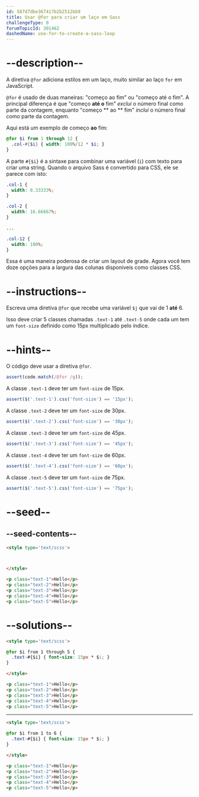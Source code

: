 ```yaml
---
id: 587d7dbe367417b2b2512bb9
title: Usar @for para criar um laço em Sass
challengeType: 0
forumTopicId: 301462
dashedName: use-for-to-create-a-sass-loop
---
```


# --description--

A diretiva `@for` adiciona estilos em um laço, muito similar ao laço `for` em JavaScript.

`@for` é usado de duas maneiras: "começo ao fim" ou "começo até o fim". A principal diferença é que "começo **até o** fim" *exclui* o número final como parte da contagem, enquanto "começo ** ao ** fim" *inclui* o número final como parte da contagem.

Aqui está um exemplo de começo **ao** fim:

```scss
@for $i from 1 through 12 {
  .col-#{$i} { width: 100%/12 * $i; }
}
```

A parte `#{$i}` é a sintaxe para combinar uma variável (`i`) com texto para criar uma string. Quando o arquivo Sass é convertido para CSS, ele se parece com isto:

```scss
.col-1 {
  width: 8.33333%;
}

.col-2 {
  width: 16.66667%;
}

...

.col-12 {
  width: 100%;
}
```

Essa é uma maneira poderosa de criar um layout de grade. Agora você tem doze opções para a largura das colunas disponíveis como classes CSS.

# --instructions--

Escreva uma diretiva `@for` que recebe uma variável `$j` que vai de 1 **até** 6.

Isso deve criar 5 classes chamadas `.text-1` até `.text-5` onde cada um tem um `font-size` definido como 15px multiplicado pelo índice.

# --hints--

O código deve usar a diretiva `@for`.

```js
assert(code.match(/@for /g));
```

A classe `.text-1` deve ter um `font-size` de 15px.

```js
assert($('.text-1').css('font-size') == '15px');
```

A classe `.text-2` deve ter um `font-size` de 30px.

```js
assert($('.text-2').css('font-size') == '30px');
```

A classe `.text-3` deve ter um `font-size` de 45px.

```js
assert($('.text-3').css('font-size') == '45px');
```

A classe `.text-4` deve ter um `font-size` de 60px.

```js
assert($('.text-4').css('font-size') == '60px');
```

A classe `.text-5` deve ter um `font-size` de 75px.

```js
assert($('.text-5').css('font-size') == '75px');
```

# --seed--

## --seed-contents--

```html
<style type='text/scss'>



</style>

<p class="text-1">Hello</p>
<p class="text-2">Hello</p>
<p class="text-3">Hello</p>
<p class="text-4">Hello</p>
<p class="text-5">Hello</p>
```

# --solutions--

```html
<style type='text/scss'>

@for $i from 1 through 5 {
  .text-#{$i} { font-size: 15px * $i; }
}

</style>

<p class="text-1">Hello</p>
<p class="text-2">Hello</p>
<p class="text-3">Hello</p>
<p class="text-4">Hello</p>
<p class="text-5">Hello</p>
```

---

```html
<style type='text/scss'>

@for $i from 1 to 6 {
  .text-#{$i} { font-size: 15px * $i; }
}

</style>

<p class="text-1">Hello</p>
<p class="text-2">Hello</p>
<p class="text-3">Hello</p>
<p class="text-4">Hello</p>
<p class="text-5">Hello</p>
```
